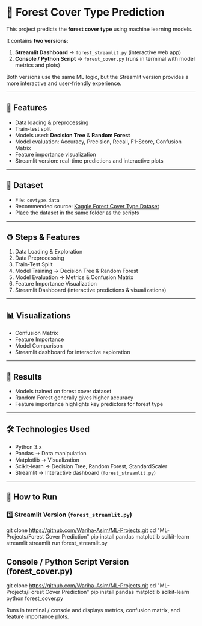 # 🌲 Forest Cover Type Prediction

This project predicts the **forest cover type** using machine learning models.  

It contains **two versions**:

1. **Streamlit Dashboard** → `forest_streamlit.py` (interactive web app)  
2. **Console / Python Script** → `forest_cover.py` (runs in terminal with model metrics and plots)  

Both versions use the same ML logic, but the Streamlit version provides a more interactive and user-friendly experience.

---

## 🔹 Features
- Data loading & preprocessing  
- Train-test split  
- Models used: **Decision Tree** & **Random Forest**  
- Model evaluation: Accuracy, Precision, Recall, F1-Score, Confusion Matrix  
- Feature importance visualization  
- Streamlit version: real-time predictions and interactive plots  

---

## 📂 Dataset
- File: `covtype.data`  
- Recommended source: [Kaggle Forest Cover Type Dataset](https://www.kaggle.com/datasets/uciml/forest-cover-type-dataset)  
- Place the dataset in the same folder as the scripts  

---

## ⚙️ Steps & Features
1. Data Loading & Exploration  
2. Data Preprocessing  
3. Train-Test Split  
4. Model Training → Decision Tree & Random Forest  
5. Model Evaluation → Metrics & Confusion Matrix  
6. Feature Importance Visualization  
7. Streamlit Dashboard (interactive predictions & visualizations)  

---

## 📊 Visualizations
- Confusion Matrix  
- Feature Importance  
- Model Comparison  
- Streamlit dashboard for interactive exploration  

---

## 🧾 Results
- Models trained on forest cover dataset  
- Random Forest generally gives higher accuracy  
- Feature importance highlights key predictors for forest type  

---

## 🛠️ Technologies Used
- Python 3.x  
- Pandas → Data manipulation  
- Matplotlib → Visualization  
- Scikit-learn → Decision Tree, Random Forest, StandardScaler  
- Streamlit → Interactive dashboard (`forest_streamlit.py`)  

---

## 🚀 How to Run

### 1️⃣ Streamlit Version (`forest_streamlit.py`)
git clone https://github.com/Wariha-Asim/ML-Projects.git
cd "ML-Projects/Forest Cover Prediction"
pip install pandas matplotlib scikit-learn streamlit
streamlit run forest_streamlit.py

## Console / Python Script Version (forest_cover.py)
git clone https://github.com/Wariha-Asim/ML-Projects.git
cd "ML-Projects/Forest Cover Prediction"
pip install pandas matplotlib scikit-learn
python forest_cover.py

Runs in terminal / console and displays metrics, confusion matrix, and feature importance plots.
